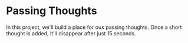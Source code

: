# Passing Thoughts

In this project, we'll build a place for ous passing thoughts. Once a short thought is added, it'll disappear after just 15 seconds.